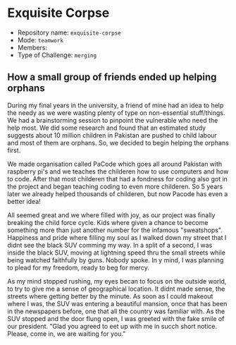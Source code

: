 # Exquisite Corpse

* Repository name: `exquisite-corpse`
* Mode: `teamwork`
* Members:  
* Type of Challenge: `merging`

## How a small group of friends ended up helping orphans

During my final years in the university, a friend of mine had an idea to help the needy as we were wasting plenty of type on non-essential stuff/things. We had a brainstorming session to pinpoint the vulnerable who need the help most. We did some research and found that an estimated study suggests about 10 million children in Pakistan are pushed to child labour and most of them are orphans. So, we decided to begin helping the orphans first.

We made organisation called PaCode which goes all around Pakistan with raspberry pi's and we teaches the childeren how to use computers and how to code.
After that most childeren that had a fondness for coding also got in the project and began teaching coding to even more childeren. So 5 years later we already helped thousands of childeren, but now Pacode has even a better idea!

All seemed great and we where filled with joy, as our project was finally breaking the child force cycle. Kids where given a chance to become something more than just another number for the infamous "sweatshops". Happiness and pride where filling my soul as I walked down my street that I didnt see the black SUV comming my way. In  a split of a second, I was inside the black SUV, moving at lightning speed thru the small streets while being watched faithfully by guns. Nobody spoke. In y mind, I was planning to plead for my freedom, ready to beg for mercy. 

As my mind stopped rushing, my eyes becan to focus on the outside world, to try to give me a sense of geographical location. It didnt made sense, the streets where getting better by the minute. As soon as I could makeout where I was, the SUV was entering a beautiful mansion, once that has been in the newspapers before, one that all the country was familiar with. As the SUV stopped and the door flung open, I was greeted with the fake smile of our president. "Glad you agreed to eet up with me in succh short notice. Please, come in, we are waiting for you."
